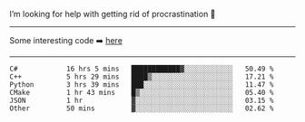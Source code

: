 I’m looking for help with getting rid of procrastination 🤔

-----

Some interesting code :arrow_right: [here](https://github.com/zhen8838/playground)

-----

<!--START_SECTION:waka-->

```text
C#            16 hrs 5 mins   ████████████▓░░░░░░░░░░░░   50.49 %
C++           5 hrs 29 mins   ████▒░░░░░░░░░░░░░░░░░░░░   17.21 %
Python        3 hrs 39 mins   ███░░░░░░░░░░░░░░░░░░░░░░   11.47 %
CMake         1 hr 43 mins    █▒░░░░░░░░░░░░░░░░░░░░░░░   05.40 %
JSON          1 hr            ▓░░░░░░░░░░░░░░░░░░░░░░░░   03.15 %
Other         50 mins         ▓░░░░░░░░░░░░░░░░░░░░░░░░   02.62 %
```

<!--END_SECTION:waka-->

<!--
**zhen8838/zhen8838** is a ✨ _special_ ✨ repository because its `README.md` (this file) appears on your GitHub profile.

Here are some ideas to get you started:

- 🔭 I’m currently working on ...
- 🌱 I’m currently learning ...
- 👯 I’m looking to collaborate on ...
 ...
- 💬 Ask me about ...
- 📫 How to reach me: ...
- 😄 Pronouns: ...
- ⚡ Fun fact: ...
-->

